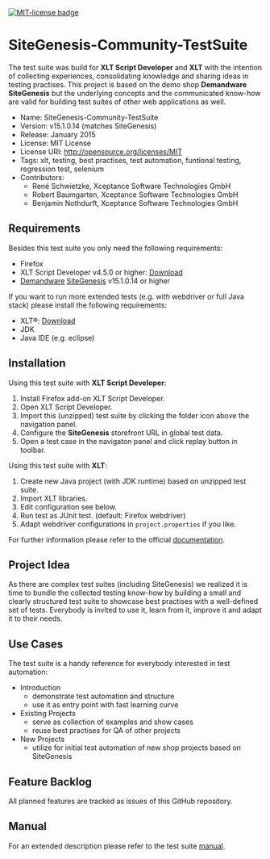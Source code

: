 <a href="http://github.com/dataduke/xlt-testsuite-documentation/blob/master/LICENSE.md" target="_blank"><img src="http://img.shields.io/badge/License-MIT-blue.svg" alt="MIT-license badge"></a>

# SiteGenesis-Community-TestSuite

The test suite was build for __XLT Script Developer__ and __XLT__ with the intention of collecting experiences, consolidating knowledge and sharing ideas in testing practises. This project is based on the demo shop __Demandware__ __SiteGenesis__ but the underlying concepts and the communicated know-how are valid for building test suites of other web applications as well.

- Name: SiteGenesis-Community-TestSuite
- Version: v15.1.0.14 (matches SiteGenesis)
- Release: January 2015
- License: MIT License
- License URI: http://opensource.org/licenses/MIT
- Tags: xlt, testing, best practises, test automation, funtional testing, regression test, selenium
- Contributors:
    - René Schwietzke, Xceptance Software Technologies GmbH
    - Robert Baumgarten, Xceptance Software Technologies GmbH
    - Benjamin Nothdurft, Xceptance Software Technologies GmbH

## Requirements

Besides this test suite you only need the following requirements:

- Firefox
- XLT Script Developer v4.5.0 or higher: [Download](https://www.xceptance.com/en/xlt/download.html)
- [Demandware](http://www.demandware.com/) [SiteGenesis](ttp://www.demandware.com/on/demandware.store/Sites-SiteGenesis-Site) v15.1.0.14 or higher

If you want to run more extended tests (e.g. with webdriver or full Java stack) please install the following requirements:

- XLT&reg;: [Download](https://www.xceptance.com/en/xlt/download.html)
- JDK
- Java IDE (e.g. eclipse)

## Installation

Using this test suite with **XLT Script Developer**:

1. Install Firefox add-on XLT Script Developer.
2. Open XLT Script Developer.
3. Import this (unzipped) test suite by clicking the folder icon above the navigation panel.
4. Configure the **SiteGenesis** storefront URL in global test data.
5. Open a test case in the navigaton panel and click replay button in toolbar.

Using this test suite with **XLT**:

1. Create new Java project (with JDK runtime) based on unzipped test suite.
2. Import XLT libraries.
2. Edit configuration see below.
4. Run test as JUnit test. (default: Firefox webdriver)
5. Adapt webdriver configurations in `project.properties` if you like.

For further information please refer to the official [documentation](https://lab.xceptance.de/releases/xlt/latest/).

## Project Idea

As there are complex test suites (including SiteGenesis) we realized it is time to bundle the collected testing know-how by building a small and clearly structured test suite to showcase best practises with a well-defined set of tests. Everybody is invited to use it, learn from it, improve it and adapt it to their needs.

## Use Cases

The test suite is a handy reference for everybody interested in test automation:

- Introduction
    - demonstrate test automation and structure
    - use it as entry point with fast learning curve
- Existing Projects 
    - serve as collection of examples and show cases
    - reuse best practises for QA of other projects 
- New Projects
    - utilize for initial test automation of new shop projects based on SiteGenesis

## Feature Backlog

All planned features are tracked as issues of this GitHub repository.

## Manual

For an extended description please refer to the test suite [manual](https://github.com/dataduke/xlt-testsuite-documentation/blob/master/MANUAL.md).
